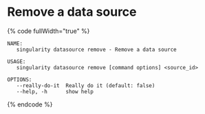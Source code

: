 # Remove a data source

{% code fullWidth="true" %}
```
NAME:
   singularity datasource remove - Remove a data source

USAGE:
   singularity datasource remove [command options] <source_id>

OPTIONS:
   --really-do-it  Really do it (default: false)
   --help, -h      show help
```
{% endcode %}

